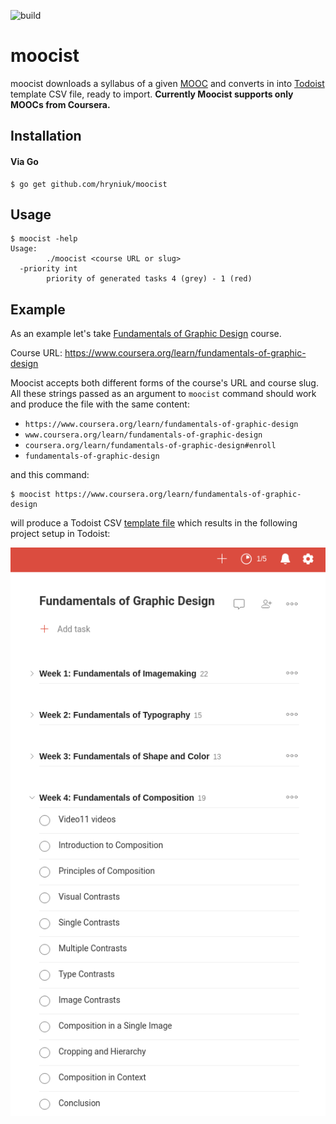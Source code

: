![build](https://github.com/hryniuk/moocist/workflows/build%20and%20test/badge.svg?branch=master)

# moocist

moocist downloads a syllabus of a given [MOOC](https://en.wikipedia.org/wiki/Massive_open_online_course)
and converts in into [Todoist](https://todoist.com/) template CSV file, ready to import.
**Currently Moocist supports only MOOCs from Coursera.**

## Installation

#### Via Go

```shell
$ go get github.com/hryniuk/moocist
```

## Usage

```shell
$ moocist -help
Usage:
        ./moocist <course URL or slug>
  -priority int
        priority of generated tasks 4 (grey) - 1 (red)
```

## Example

As an example let's take
[Fundamentals of Graphic Design](https://www.coursera.org/learn/fundamentals-of-graphic-design) course.

Course URL: https://www.coursera.org/learn/fundamentals-of-graphic-design

Moocist accepts both different forms of the course's URL and course slug. All these strings
passed as an argument to `moocist` command should work and produce the file with
the same content:

* `https://www.coursera.org/learn/fundamentals-of-graphic-design`
* `www.coursera.org/learn/fundamentals-of-graphic-design`
* `coursera.org/learn/fundamentals-of-graphic-design#enroll`
* `fundamentals-of-graphic-design`

and this command:

```shell
$ moocist https://www.coursera.org/learn/fundamentals-of-graphic-design
```

will produce a Todoist CSV [template file](https://todoist.com/templates/)
which results in the following project setup in Todoist:

![Machine Learning template screenshot](img/ss.png)
